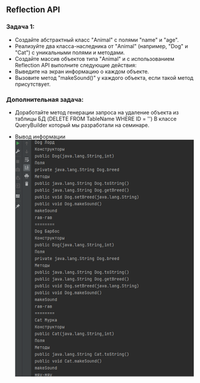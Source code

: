 ## Reflection API
### Задача 1:
* Создайте абстрактный класс "Animal" с полями "name" и "age".
* Реализуйте два класса-наследника от "Animal" (например, "Dog" и "Cat") с уникальными полями и методами.
* Создайте массив объектов типа "Animal" и с использованием Reflection API выполните следующие действия:
* Выведите на экран информацию о каждом объекте.
* Вызовите метод "makeSound()" у каждого объекта, если такой метод присутствует.

### Дополнительная задача:

* Доработайте метод генерации запроса на удаление объекта из таблицы БД
(DELETE FROM TableName WHERE ID = '<id>')
В классе QueryBuilder который мы разработали на семинаре.


* Вывод информации
![Screen](Screen.png)